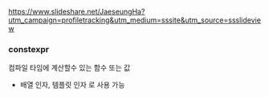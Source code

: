 

https://www.slideshare.net/JaeseungHa?utm_campaign=profiletracking&utm_medium=sssite&utm_source=ssslideview

### constexpr
컴파일 타임에 계산할수 있는 함수 또는 값
- 배열 인자, 템플릿 인자 로 사용 가능